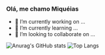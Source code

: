 ### Olá, me chamo Miquéias

- 🔭 I’m currently working on ...
- 🌱 I’m currently learning ...
- 👯 I’m looking to collaborate on ...

![Anurag's GitHub stats](https://github-readme-stats.vercel.app/api?username=miqueiasmartinsf&show_icons=true&theme=transparent )
![Top Langs](https://github-readme-stats.vercel.app/api/top-langs/?username=miqueiasmartinsf&layout=compact&theme=transparent )

